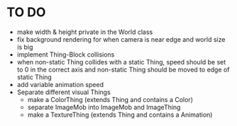 TO DO
=====

* make width & height private in the World class
* fix background rendering for when camera is near edge and world size is big
* implement Thing-Block collisions
* when non-static Thing collides with a static Thing, speed should be set to 0 in the correct axis and non-static Thing should be moved to edge of static Thing
* add variable animation speed
* Separate different visual Things
  * make a ColorThing (extends Thing and contains a Color)
  * separate ImageMob into ImageMob and ImageThing
  * make a TextureThing (extends Thing and contains a Animation)
